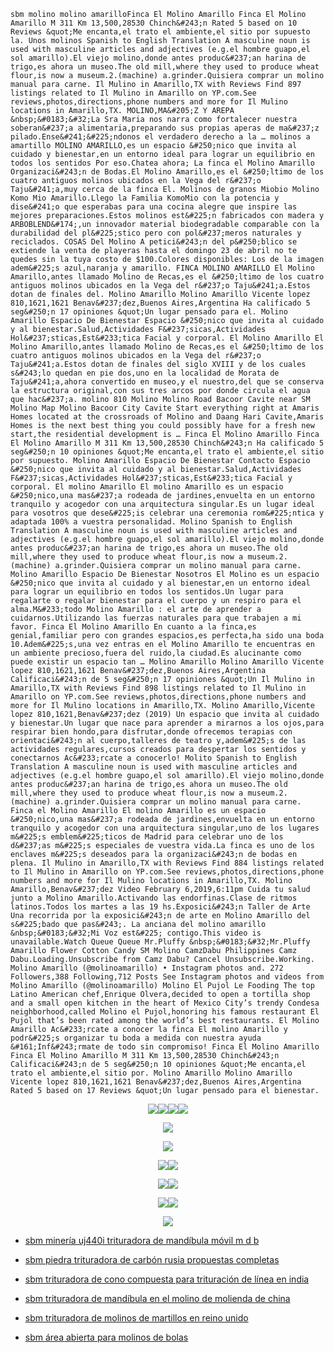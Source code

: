 
```
sbm molino molino amarilloFinca El Molino Amarillo Finca El Molino Amarillo M 311 Km 13,500,28530 Chinch&#243;n Rated 5 based on 10 Reviews &quot;Me encanta,el trato el ambiente,el sitio por supuesto la. Unos molinos Spanish to English Translation A masculine noun is used with masculine articles and adjectives (e.g.el hombre guapo,el sol amarillo).El viejo molino,donde antes produc&#237;an harina de trigo,es ahora un museo.The old mill,where they used to produce wheat flour,is now a museum.2.(machine) a.grinder.Quisiera comprar un molino manual para carne. Il Mulino in Amarillo,TX with Reviews Find 897 listings related to Il Mulino in Amarillo on YP.com.See reviews,photos,directions,phone numbers and more for Il Mulino locations in Amarillo,TX. MOLINO,MA&#205;Z Y AREPA &nbsp;&#0183;&#32;La Sra Maria nos narra como fortalecer nuestra soberan&#237;a alimentaria,preparando sus propias aperas de ma&#237;z pilado.Ense&#241;&#225;ndonos el verdadero derecho a la … molinos a amartillo MOLINO AMARILLO,es un espacio &#250;nico que invita al cuidado y bienestar,en un entorno ideal para lograr un equilibrio en todos los sentidos Por eso.Chatea ahora; La finca el Molino Amarillo Organizaci&#243;n de Bodas.El Molino Amarillo,es el &#250;ltimo de los cuatro antiguos molinos ubicados en la Vega del r&#237;o Taju&#241;a,muy cerca de la finca El. Molinos de granos Miobio Molino Komo Mio Amarillo.Llego la Familia KomoMio con la potencia y dise&#241;o que esperabas para una cocina alegre que inspire las mejores preparaciones.Estos molinos est&#225;n fabricados con madera y ARBOBLEND&#174;,un innovador material biodegradable comparable con la durabilidad del pl&#225;stico pero con pol&#237;meros naturales y reciclados. COSAS Del Molino A petici&#243;n del p&#250;blico se extiende la venta de playeras hasta el domingo 23 de abril no te quedes sin la tuya costo de $100.Colores disponibles: Los de la imagen adem&#225;s azul,naranja y amarillo. FINCA MOLINO AMARILLO El Molino Amarillo,antes llamado Molino de Recas,es el &#250;ltimo de los cuatro antiguos molinos ubicados en la Vega del r&#237;o Taju&#241;a.Estos dotan de finales del. Molino Amarillo Molino Amarillo Vicente lopez 810,1621,1621 Benav&#237;dez,Buenos Aires,Argentina Ha calificado 5 seg&#250;n 17 opiniones &quot;Un lugar pensado para el. Molino Amarillo Espacio De Bienestar Espacio &#250;nico que invita al cuidado y al bienestar.Salud,Actividades F&#237;sicas,Actividades Hol&#237;sticas,Est&#233;tica Facial y corporal. El Molino Amarillo El Molino Amarillo,antes llamado Molino de Recas,es el &#250;ltimo de los cuatro antiguos molinos ubicados en la Vega del r&#237;o Taju&#241;a.Estos dotan de finales del siglo XVIII y de los cuales s&#243;lo quedan en pie dos,uno en la localidad de Morata de Taju&#241;a,ahora convertido en museo,y el nuestro,del que se conserva la estructura original,con sus tres arcos por donde circula el agua que hac&#237;a. molino 810 Molino Molino Road Bacoor Cavite near SM Molino Map Molino Bacoor City Cavite Start everything right at Amaris Homes located at the crossroads of Molino and Daang Hari Cavite,Amaris Homes is the next best thing you could possibly have for a fresh new start,the residential development is … Finca El Molino Amarillo Finca El Molino Amarillo M 311 Km 13,500,28530 Chinch&#243;n Ha calificado 5 seg&#250;n 10 opiniones &quot;Me encanta,el trato el ambiente,el sitio por supuesto. Molino Amarillo Espacio De Bienestar Contacto Espacio &#250;nico que invita al cuidado y al bienestar.Salud,Actividades F&#237;sicas,Actividades Hol&#237;sticas,Est&#233;tica Facial y corporal. El molino Amarillo El molino Amarillo es un espacio &#250;nico,una mas&#237;a rodeada de jardines,envuelta en un entorno tranquilo y acogedor con una arquitectura singular.Es un lugar ideal para vosotros que dese&#225;is celebrar una ceremonia rom&#225;ntica y adaptada 100% a vuestra personalidad. Molino Spanish to English Translation A masculine noun is used with masculine articles and adjectives (e.g.el hombre guapo,el sol amarillo).El viejo molino,donde antes produc&#237;an harina de trigo,es ahora un museo.The old mill,where they used to produce wheat flour,is now a museum.2.(machine) a.grinder.Quisiera comprar un molino manual para carne. Molino Amarillo Espacio De Bienestar Nosotros El Molino es un espacio &#250;nico que invita al cuidado y al bienestar,en un entorno ideal para lograr un equilibrio en todos los sentidos.Un lugar para regalarte o regalar bienestar para el cuerpo y un respiro para el alma.M&#233;todo Molino Amarillo : el arte de aprender a cuidarnos.Utilizando las fuerzas naturales para que trabajen a mi favor. Finca El Molino Amarillo En cuanto a la finca,es genial,familiar pero con grandes espacios,es perfecta,ha sido una boda 10.Adem&#225;s,una vez entras en el Molino Amarillo te encuentras en un ambiente precioso,fuera del ruido,la ciudad.Es alucinante como puede existir un espacio tan … Molino Amarillo Molino Amarillo Vicente lopez 810,1621,1621 Benav&#237;dez,Buenos Aires,Argentina Calificaci&#243;n de 5 seg&#250;n 17 opiniones &quot;Un Il Mulino in Amarillo,TX with Reviews Find 898 listings related to Il Mulino in Amarillo on YP.com.See reviews,photos,directions,phone numbers and more for Il Mulino locations in Amarillo,TX. Molino Amarillo,Vicente lopez 810,1621,Benav&#237;dez (2019) Un espacio que invita al cuidado y bienestar.Un lugar que nace para aprender a mirarnos a los ojos,para respirar bien hondo,para disfrutar,donde ofrecemos terapias con orientaci&#243;n al cuerpo,talleres de teatro y,adem&#225;s de las actividades regulares,cursos creados para despertar los sentidos y conectarnos Ac&#233;rcate a conocerlo! Molito Spanish to English Translation A masculine noun is used with masculine articles and adjectives (e.g.el hombre guapo,el sol amarillo).El viejo molino,donde antes produc&#237;an harina de trigo,es ahora un museo.The old mill,where they used to produce wheat flour,is now a museum.2.(machine) a.grinder.Quisiera comprar un molino manual para carne. Finca el Molino Amarillo El molino Amarillo es un espacio &#250;nico,una mas&#237;a rodeada de jardines,envuelta en un entorno tranquilo y acogedor con una arquitectura singular,uno de los lugares m&#225;s emblem&#225;ticos de Madrid para celebrar uno de los d&#237;as m&#225;s especiales de vuestra vida.La finca es uno de los enclaves m&#225;s deseados para la organizaci&#243;n de bodas en plena. Il Mulino in Amarillo,TX with Reviews Find 884 listings related to Il Mulino in Amarillo on YP.com.See reviews,photos,directions,phone numbers and more for Il Mulino locations in Amarillo,TX. Molino Amarillo,Benav&#237;dez Video February 6,2019,6:11pm Cuida tu salud junto a Molino Amarillo.Activando las endorfinas.Clase de ritmos latinos.Todos los martes a las 19 hs.Exposici&#243;n Taller de Arte Una recorrida por la exposici&#243;n de arte en Molino Amarillo del s&#225;bado que pas&#243;. La anciana del molino amarillo &nbsp;&#0183;&#32;Mi Voz est&#225; contigo.This video is unavailable.Watch Queue Queue Mr.Pluffy &nbsp;&#0183;&#32;Mr.Pluffy Amarillo Flower Cotton Candy SM Molino CamzDabu Philippines Camz Dabu.Loading.Unsubscribe from Camz Dabu? Cancel Unsubscribe.Working. Molino Amarillo (@molinoamarillo) • Instagram photos and. 272 Followers,388 Following,712 Posts See Instagram photos and videos from Molino Amarillo (@molinoamarillo) Molino El Pujol Le Fooding The top Latino American chef,Enrique Olvera,decided to open a tortilla shop and a small open kitchen in the heart of Mexico City’s trendy Condesa neighborhood,called Molino el Pujol,honoring his famous restaurant El Pujol that’s been rated among the world’s best restaurants. El Molino Amarillo Ac&#233;rcate a conocer la finca El molino Amarillo y podr&#225;s organizar tu boda a medida con nuestra ayuda &#161;Inf&#243;rmate de todo sin compromiso! Finca El Molino Amarillo Finca El Molino Amarillo M 311 Km 13,500,28530 Chinch&#243;n Calificaci&#243;n de 5 seg&#250;n 10 opiniones &quot;Me encanta,el trato el ambiente,el sitio por. Molino Amarillo Molino Amarillo Vicente lopez 810,1621,1621 Benav&#237;dez,Buenos Aires,Argentina Rated 5 based on 17 Reviews &quot;Un lugar pensado para el bienestar. 
```

<div align="center">

<a href="https://es-mill.shibang-china.com/github&k=sbm+molino+molino+amarillo"><img src="https://static.shibang-china.com/es/mill/index.jpg"></a><a href="https://es-mill.shibang-china.com/materials.htmlgithub&k=sbm+molino+molino+amarillo"><img src="https://static.shibang-china.com/es/mill/materials.jpg"></a><a href="https://es-mill.shibang-china.com/about.htmlgithub&k=sbm+molino+molino+amarillo"><img src="https://static.shibang-china.com/es/mill/about.jpg"></a><a href="https://es-mill.shibang-china.com/contact.htmlgithub&k=sbm+molino+molino+amarillo"><img src="https://static.shibang-china.com/es/mill/contact.jpg"></a>

<a href="https://es-mill.shibang-china.com/github&k=sbm+molino+molino+amarillo"><img src="https://static.shibang-china.com/es/mill/banner.jpg"></a>

<a href="https://swt.shibang-china.com/github&k=sbm+molino+molino+amarillo"><img src="https://static.shibang-china.com/es/mill/chat.jpg"></a>

<a href="https://es-mill.shibang-china.com/products/vertical-roller-mill.htmlgithub&k=sbm+molino+molino+amarillo"><img src="https://static.shibang-china.com/es/mill/vertical.jpg"></a><a href="https://es-mill.shibang-china.com/products/raymond-mill.htmlgithub&k=sbm+molino+molino+amarillo"><img src="https://static.shibang-china.com/es/mill/raymond.jpg"></a>

<a href="https://es-mill.shibang-china.com/products/ultrafine-grinding-mill.htmlgithub&k=sbm+molino+molino+amarillo"><img src="https://static.shibang-china.com/es/mill/ultrafine.jpg"></a><a href="https://es-mill.shibang-china.com/products/trapezium-grinding-mill.htmlgithub&k=sbm+molino+molino+amarillo"><img src="https://static.shibang-china.com/es/mill/trapezium.jpg"></a>

<a href="https://es-mill.shibang-china.com/products/ball-mill.htmlgithub&k=sbm+molino+molino+amarillo"><img src="https://static.shibang-china.com/es/mill/ball.jpg"></a><a href="https://es-mill.shibang-china.com/products/hammer-mill.htmlgithub&k=sbm+molino+molino+amarillo"><img src="https://static.shibang-china.com/es/mill/hammer.jpg"></a>

<a href="https://swt.shibang-china.com/github&k=sbm+molino+molino+amarillo"><img src="https://static.shibang-china.com/es/mill/case.jpg"></a>

</div>


* [sbm minería uj440i trituradora de mandíbula móvil m d b](sbm%20miner%C3%ADa%20uj440i%20trituradora%20de%20mand%C3%ADbula%20m%C3%B3vil%20m%20d%20b.md)

* [sbm piedra trituradora de carbón rusia propuestas completas](sbm%20piedra%20trituradora%20de%20carb%C3%B3n%20rusia%20propuestas%20completas.md)

* [sbm trituradora de cono compuesta para trituración de línea en india](sbm%20trituradora%20de%20cono%20compuesta%20para%20trituraci%C3%B3n%20de%20l%C3%ADnea%20en%20india.md)

* [sbm trituradora de mandíbula en el molino de molienda de china](sbm%20trituradora%20de%20mand%C3%ADbula%20en%20el%20molino%20de%20molienda%20de%20china.md)

* [sbm trituradora de molinos de martillos en reino unido](sbm%20trituradora%20de%20molinos%20de%20martillos%20en%20reino%20unido.md)

* [sbm área abierta para molinos de bolas](sbm%20%C3%A1rea%20abierta%20para%20molinos%20de%20bolas.md)